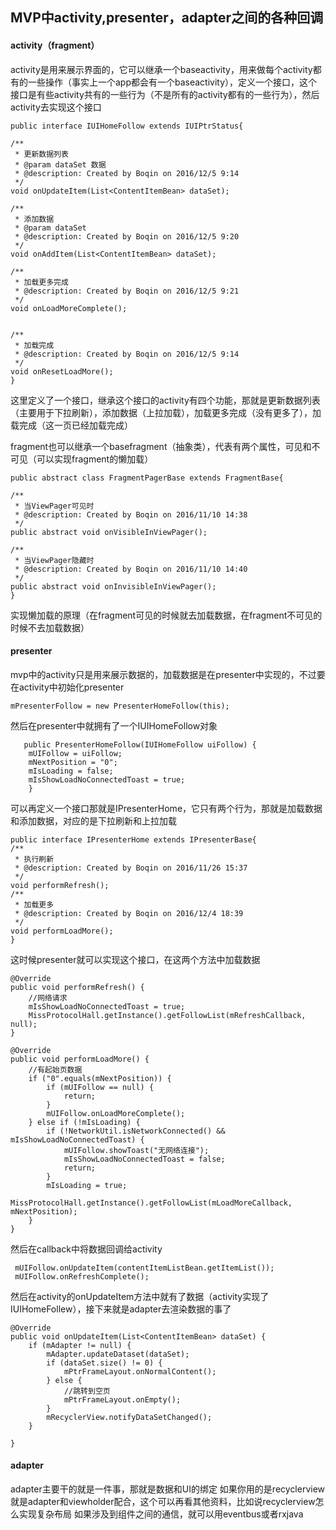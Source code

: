 ## MVP中activity,presenter，adapter之间的各种回调
#### activity（fragment）
activity是用来展示界面的，它可以继承一个baseactivity，用来做每个activity都有的一些操作（事实上一个app都会有一个baseactivity），定义一个接口，这个接口是有些activity共有的一些行为（不是所有的activity都有的一些行为），然后activity去实现这个接口

    public interface IUIHomeFollow extends IUIPtrStatus{

    /**
     * 更新数据列表
     * @param dataSet 数据
     * @description: Created by Boqin on 2016/12/5 9:14
     */
    void onUpdateItem(List<ContentItemBean> dataSet);

    /**
     * 添加数据
     * @param dataSet
     * @description: Created by Boqin on 2016/12/5 9:20
     */
    void onAddItem(List<ContentItemBean> dataSet);

    /**
     * 加载更多完成
     * @description: Created by Boqin on 2016/12/5 9:21
     */
    void onLoadMoreComplete();


    /**
     * 加载完成
     * @description: Created by Boqin on 2016/12/5 9:14
     */
    void onResetLoadMore();
    }
这里定义了一个接口，继承这个接口的activity有四个功能，那就是更新数据列表（主要用于下拉刷新），添加数据（上拉加载），加载更多完成（没有更多了），加载完成（这一页已经加载完成）

fragment也可以继承一个basefragment（抽象类），代表有两个属性，可见和不可见（可以实现fragment的懒加载）

    public abstract class FragmentPagerBase extends FragmentBase{

    /**
     * 当ViewPager可见时
     * @description: Created by Boqin on 2016/11/10 14:38
     */
    public abstract void onVisibleInViewPager();

    /**
     * 当ViewPager隐藏时
     * @description: Created by Boqin on 2016/11/10 14:40
     */
    public abstract void onInvisibleInViewPager();
    }
实现懒加载的原理（在fragment可见的时候就去加载数据，在fragment不可见的时候不去加载数据）

#### presenter
mvp中的activity只是用来展示数据的，加载数据是在presenter中实现的，不过要在activity中初始化presenter

    mPresenterFollow = new PresenterHomeFollow(this);
然后在presenter中就拥有了一个IUIHomeFollow对象

       public PresenterHomeFollow(IUIHomeFollow uiFollow) {
        mUIFollow = uiFollow;
        mNextPosition = "0";
        mIsLoading = false;
        mIsShowLoadNoConnectedToast = true;
        }
可以再定义一个接口那就是IPresenterHome，它只有两个行为，那就是加载数据和添加数据，对应的是下拉刷新和上拉加载

    public interface IPresenterHome extends IPresenterBase{
    /**
     * 执行刷新
     * @description: Created by Boqin on 2016/11/26 15:37
     */
    void performRefresh();
    /**
     * 加载更多
     * @description: Created by Boqin on 2016/12/4 18:39
     */
    void performLoadMore();
    }
这时候presenter就可以实现这个接口，在这两个方法中加载数据

    @Override
    public void performRefresh() {
        //网络请求
        mIsShowLoadNoConnectedToast = true;
        MissProtocolHall.getInstance().getFollowList(mRefreshCallback, null);
    }

    @Override
    public void performLoadMore() {
        //有起始页数据
        if ("0".equals(mNextPosition)) {
            if (mUIFollow == null) {
                return;
            }
            mUIFollow.onLoadMoreComplete();
        } else if (!mIsLoading) {
            if (!NetworkUtil.isNetworkConnected() && mIsShowLoadNoConnectedToast) {
                mUIFollow.showToast("无网络连接");
                mIsShowLoadNoConnectedToast = false;
                return;
            }
            mIsLoading = true;
            MissProtocolHall.getInstance().getFollowList(mLoadMoreCallback, mNextPosition);
        }
    }
然后在callback中将数据回调给activity

     mUIFollow.onUpdateItem(contentItemListBean.getItemList());
     mUIFollow.onRefreshComplete();
然后在activity的onUpdateItem方法中就有了数据（activity实现了IUIHomeFollew），接下来就是adapter去渲染数据的事了

    @Override
    public void onUpdateItem(List<ContentItemBean> dataSet) {
        if (mAdapter != null) {
            mAdapter.updateDataset(dataSet);
            if (dataSet.size() != 0) {
                mPtrFrameLayout.onNormalContent();
            } else {
                //跳转到空页
                mPtrFrameLayout.onEmpty();
            }
            mRecyclerView.notifyDataSetChanged();
        }

    }

#### adapter
adapter主要干的就是一件事，那就是数据和UI的绑定
如果你用的是recyclerview就是adapter和viewholder配合，这个可以再看其他资料，比如说recyclerview怎么实现复杂布局
如果涉及到组件之间的通信，就可以用eventbus或者rxjava